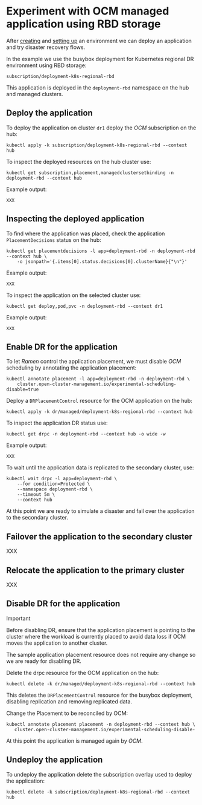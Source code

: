 # Experiment with OCM managed application using RBD storage

After [creating](drenv.md) and [setting up](initial-setup.md) an
environment we can deploy an application and try disaster recovery
flows.

In the example we use the busybox deployment for Kubernetes regional DR
environment using RBD storage:

    subscription/deployment-k8s-regional-rbd

This application is deployed in the `deployment-rbd` namespace on the
hub and managed clusters.

## Deploy the application

To deploy the application on cluster `dr1` deploy the *OCM* subscription
on the hub:

```
kubectl apply -k subscription/deployment-k8s-regional-rbd --context hub
```

To inspect the deployed resources on the hub cluster use:

```
kubectl get subscription,placement,managedclustersetbinding -n deployment-rbd --context hub
```

Example output:

```
XXX
```

## Inspecting the deployed application

To find where the application was placed, check the application
`PlacementDecisions` status on the hub:

```
kubectl get placementdecisions -l app=deployment-rbd -n deployment-rbd --context hub \
    -o jsonpath='{.items[0].status.decisions[0].clusterName}{"\n"}'
```

Example output:

```
XXX
```

To inspect the application on the selected cluster use:

```
kubectl get deploy,pod,pvc -n deployment-rbd --context dr1
```

Example output:

```
XXX
```

## Enable DR for the application

To let *Ramen* control the application placement, we must disable *OCM*
scheduling by annotating the application placement:

```
kubectl annotate placement -l app=deployment-rbd -n deployment-rbd \
    cluster.open-cluster-management.io/experimental-scheduling-disable=true
```

Deploy a `DRPlacementControl` resource for the OCM application on the hub:

```
kubectl apply -k dr/managed/deployment-k8s-regional-rbd --context hub
```

To inspect the application DR status use:

```
kubectl get drpc -n deployment-rbd --context hub -o wide -w
```

Example output:

```
XXX
```

To wait until the application data is replicated to the secondary
cluster, use:

```
kubectl wait drpc -l app=deployment-rbd \
    --for condition=Protected \
    --namespace deployment-rbd \
    --timeout 5m \
    --context hub
```

At this point we are ready to simulate a disaster and fail over the
application to the secondary cluster.

## Failover the application to the secondary cluster

XXX

## Relocate the application to the primary cluster

XXX

## Disable DR for the application

> [!IMPORTANT]
> Before disabling DR, ensure that the application placement is pointing
> to the cluster where the workload is currently placed to avoid data
> loss if OCM moves the application to another cluster.

The sample application placement resource does not require any change so
we are ready for disabling DR.

Delete the drpc resource for the OCM application on the hub:

```
kubectl delete -k dr/managed/deployment-k8s-regional-rbd --context hub
```

This deletes the `DRPlacementControl` resource for the busybox
deployment, disabling replication and removing replicated data.

Change the Placement to be reconciled by OCM:

```
kubectl annotate placement placement -n deployment-rbd --context hub \
   cluster.open-cluster-management.io/experimental-scheduling-disable-
```

At this point the application is managed again by *OCM*.

## Undeploy the application

To undeploy the application delete the subscription overlay used to
deploy the application:

```
kubectl delete -k subscription/deployment-k8s-regional-rbd --context hub
```
